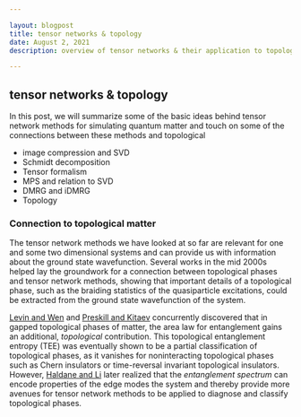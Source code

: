 ```yaml
---

layout: blogpost
title: tensor networks & topology
date: August 2, 2021
description: overview of tensor networks & their application to topological matter

---
```


## tensor networks & topology

In this post, we will summarize some of the basic ideas behind tensor network methods for simulating quantum matter and touch on some of the connections between these methods and topological


* image compression and SVD
* Schmidt decomposition
* Tensor formalism
* MPS and relation to SVD
* DMRG and iDMRG
* Topology

### Connection to topological matter

The tensor network methods we have looked at so far are relevant for one and some two dimensional systems and can provide us with information about the ground state wavefunction. Several works in the mid 2000s helped lay the groundwork for a connection between topological phases and tensor network methods, showing that important details of a topological phase, such as the braiding statistics of the quasiparticle excitations, could be extracted from the ground state wavefunction of the system.  

[Levin and Wen]() and [Preskill and Kitaev]() concurrently discovered that in gapped topological phases of matter, the area law for entanglement gains an additional, _topological_ contribution. This topological entanglement entropy (TEE) was eventually shown to be a partial classification of topological phases, as it vanishes for noninteracting topological phases such as Chern insulators or time-reversal invariant topological insulators. However, [Haldane and Li]() later realized that the _entanglement spectrum_ can encode properties of the edge modes the system and thereby provide more avenues for tensor network methods to be applied to diagnose and classify topological phases. 
